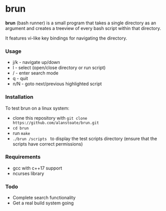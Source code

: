 # brun
**brun** (bash runner) is a small program that takes a single directory as an argument and creates a treeview of every bash script within that directory.

It features vi-like key bindings for navigating the directory.

### Usage
* j/k   - navigate up/down
* l - select (open/close directory or run script)
* / - enter search mode
* q - quit
* n/N - goto next/previous highlighted script 

### Installation
To test brun on a linux system:
* clone this repository with ``` git clone https://github.com/alanstoate/brun.git ```
* ``` cd brun ```
* run ``` make ```
* ```./brun /scripts ``` to display the test scripts directory (ensure that the scripts have correct permissions)

### Requirements
* gcc with c++17 support
* ncurses library

### Todo
* Complete search functionality 
* Get a real build system going 
